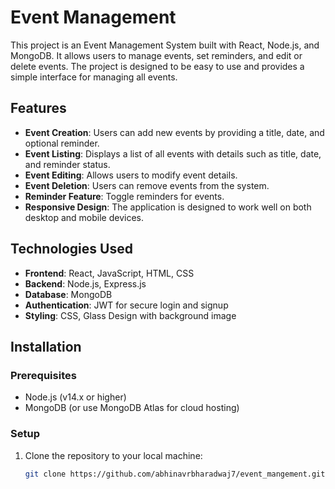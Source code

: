 # Event Management

This project is an Event Management System built with React, Node.js, and MongoDB. It allows users to manage events, set reminders, and edit or delete events. The project is designed to be easy to use and provides a simple interface for managing all events.

## Features

- **Event Creation**: Users can add new events by providing a title, date, and optional reminder.
- **Event Listing**: Displays a list of all events with details such as title, date, and reminder status.
- **Event Editing**: Allows users to modify event details.
- **Event Deletion**: Users can remove events from the system.
- **Reminder Feature**: Toggle reminders for events.
- **Responsive Design**: The application is designed to work well on both desktop and mobile devices.

## Technologies Used

- **Frontend**: React, JavaScript, HTML, CSS
- **Backend**: Node.js, Express.js
- **Database**: MongoDB
- **Authentication**: JWT for secure login and signup
- **Styling**: CSS, Glass Design with background image

## Installation

### Prerequisites

- Node.js (v14.x or higher)
- MongoDB (or use MongoDB Atlas for cloud hosting)

### Setup

1. Clone the repository to your local machine:
   ```bash
   git clone https://github.com/abhinavrbharadwaj7/event_mangement.git
